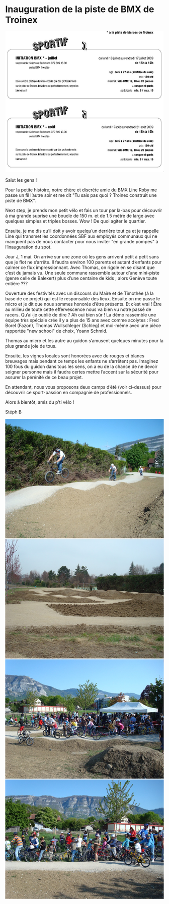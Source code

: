 # Inauguration de la piste de BMX de Troinex

<!-- Stéphane Bachmann -->

![cliche-2009-05-07-08-55-14](./media/cliche-2009-05-07-08-55-14.jpeg)

Salut les gens !

Pour la petite histoire, notre chère et discrète amie du BMX Line Roby me passe un fil l’autre soir et me dit "Tu sais pas quoi ? Troinex construit une piste de BMX".

Next step, je prends mon petit vélo et fais un tour par là-bas pour découvrir à ma grande suprise une boucle de 150 m. et de 1.5 mètre de large avec quelques simples et triples bosses. Wow ! De quoi agiter le quartier.

Ensuite, je me dis qu’il doit y avoir quelqu’un derrière tout ça et je rappelle Line qui transmet les coordonnées SBF aux employés communaux qui ne manquent pas de nous contacter pour nous inviter "en grande pompes" à l’inauguration du spot.

Jour J, 1 mai. On arrive sur une zone où les gens arrivent petit à petit sans que je flot ne s’arrête. Il faudra environ 100 parents et autant d’enfants pour calmer ce flux impressionnant. Avec Thomas, on rigole en se disant que c’est du jamais vu. Une seule commune rassemble autour d’une mini-piste (genre celle de Balexert) plus d’une centaine de kids ; alors Genève toute entière ???

Ouverture des festivités avec un discours du Maire et de Timothée (à la base de ce projet) qui est le responsable des lieux. Ensuite on me passe le micro et je dit que nous sommes honorés d’être présents. Et c’est vrai ! Être au milieu de toute cette effervescence nous va bien vu notre passé de racers. Qu’ai-je oublié de dire ? Ah oui bien sûr ! La démo rassemble une équipe très spéciale crée il y a plus de 15 ans avec comme acolytes : Fred Borel (Fazon), Thomas Wullschleger (Schleg) et moi-même avec une pièce rapportée "new school" de choix, Yoann Schmid.

Thomas au micro et les autre au guidon s’amusent quelques minutes pour la plus grande joie de tous.

Ensuite, les vignes locales sont honorées avec de rouges et blancs breuvages mais pendant ce temps les enfants ne s’arrêtent pas. Imaginez 100 fous du guidon dans tous les sens, on a eu de la chance de ne devoir soigner personne mais il faudra certes mettre l’accent sur la sécurité pour assurer la pérénité de ce beau projet.

En attendant, nous vous proposons deux camps d’été (voir ci-dessus) pour découvrir ce sport-passion en compagnie de professionnels.

Alors à bientôt, amis du p’ti vélo !

Stéph B

![5](./media/5.jpg)
![4](./media/4.jpg)
![2](./media/2.jpg)
![1](./media/1.jpg)
